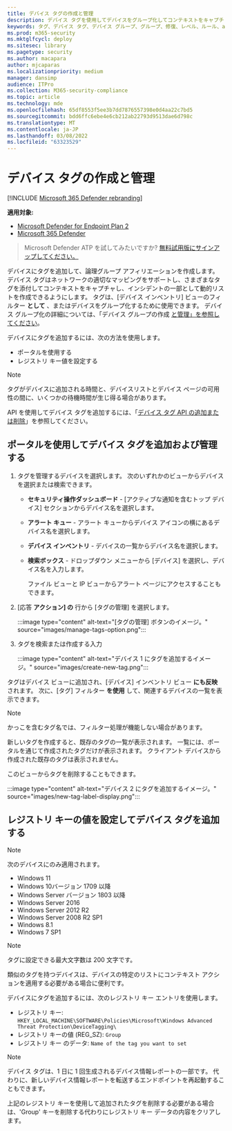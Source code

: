 ```yaml
---
title: デバイス タグの作成と管理
description: デバイス タグを使用してデバイスをグループ化してコンテキストをキャプチャし、インシデントの一部として動的なリスト作成を有効にする
keywords: タグ、デバイス タグ、デバイス グループ、グループ、修復、レベル、ルール、aad グループ、役割、割り当て、ランク
ms.prod: m365-security
ms.mktglfcycl: deploy
ms.sitesec: library
ms.pagetype: security
ms.author: macapara
author: mjcaparas
ms.localizationpriority: medium
manager: dansimp
audience: ITPro
ms.collection: M365-security-compliance
ms.topic: article
ms.technology: mde
ms.openlocfilehash: 65df8553f5ee3b7dd7876557398e0d4aa22c7bd5
ms.sourcegitcommit: bdd6ffc6ebe4e6cb212ab22793d9513dae6d798c
ms.translationtype: MT
ms.contentlocale: ja-JP
ms.lasthandoff: 03/08/2022
ms.locfileid: "63323529"
---
```

# <a name="create-and-manage-device-tags"></a>デバイス タグの作成と管理

[!INCLUDE [Microsoft 365 Defender rebranding](../../includes/microsoft-defender.md)]

**適用対象:**
- [Microsoft Defender for Endpoint Plan 2](https://go.microsoft.com/fwlink/p/?linkid=2154037)
- [Microsoft 365 Defender](https://go.microsoft.com/fwlink/?linkid=2118804)

> Microsoft Defender ATP を試してみたいですか? [無料試用版にサインアップしてください。](https://signup.microsoft.com/create-account/signup?products=7f379fee-c4f9-4278-b0a1-e4c8c2fcdf7e&ru=https://aka.ms/MDEp2OpenTrial?ocid=docs-wdatp-exposedapis-abovefoldlink)

デバイスにタグを追加して、論理グループ アフィリエーションを作成します。 デバイス タグはネットワークの適切なマッピングをサポートし、さまざまなタグを添付してコンテキストをキャプチャし、インシデントの一部として動的リストを作成できるようにします。 タグは、[デバイス インベントリ] ビューのフィルター **として** 、またはデバイスをグループ化するために使用できます。 デバイス グループ化の詳細については、「デバイス グループの作成 [と管理」を参照してください](machine-groups.md)。

デバイスにタグを追加するには、次の方法を使用します。

- ポータルを使用する
- レジストリ キー値を設定する

> [!NOTE]
> タグがデバイスに追加される時間と、デバイスリストとデバイス ページの可用性の間に、いくつかの待機時間が生じ得る場合があります。

API を使用してデバイス タグを追加するには、「[デバイス タグ API の追加または削除](add-or-remove-machine-tags.md)」を参照してください。

## <a name="add-and-manage-device-tags-using-the-portal"></a>ポータルを使用してデバイス タグを追加および管理する

1. タグを管理するデバイスを選択します。 次のいずれかのビューからデバイスを選択または検索できます。

   - **セキュリティ操作ダッシュボード** - [アクティブな通知を含むトップ デバイス] セクションからデバイス名を選択します。
   - **アラート キュー** - アラート キューからデバイス アイコンの横にあるデバイス名を選択します。
   - **デバイス インベントリ** - デバイスの一覧からデバイス名を選択します。
   - **検索ボックス** - ドロップダウン メニューから [デバイス] を選択し、デバイス名を入力します。

     ファイル ビューと IP ビューからアラート ページにアクセスすることもできます。

2. [応答 **アクション] の** 行から [タグの管理] を選択します。

    :::image type="content" alt-text="[タグの管理] ボタンのイメージ。" source="images/manage-tags-option.png":::

3. タグを検索または作成する入力

    :::image type="content" alt-text="デバイス 1 にタグを追加するイメージ。" source="images/create-new-tag.png":::

タグはデバイス ビューに追加され、[デバイス] インベントリ ビュー **にも反映** されます。 次に、[タグ] フィルター **を使用** して、関連するデバイスの一覧を表示できます。

> [!NOTE]
> かっこを含むタグ名では、フィルター処理が機能しない場合があります。
>
> 新しいタグを作成すると、既存のタグの一覧が表示されます。 一覧には、ポータルを通じて作成されたタグだけが表示されます。 クライアント デバイスから作成された既存のタグは表示されません。

このビューからタグを削除することもできます。

:::image type="content" alt-text="デバイス 2 にタグを追加するイメージ。" source="images/new-tag-label-display.png":::

## <a name="add-device-tags-by-setting-a-registry-key-value"></a>レジストリ キーの値を設定してデバイス タグを追加する

> [!NOTE]
> 次のデバイスにのみ適用されます。
>
> - Windows 11
> - Windows 10バージョン 1709 以降
> - Windows Server バージョン 1803 以降
> - Windows Server 2016
> - Windows Server 2012 R2
> - Windows Server 2008 R2 SP1
> - Windows 8.1
> - Windows 7 SP1

> [!NOTE]
> タグに設定できる最大文字数は 200 文字です。

類似のタグを持つデバイスは、デバイスの特定のリストにコンテキスト アクションを適用する必要がある場合に便利です。

デバイスにタグを追加するには、次のレジストリ キー エントリを使用します。

- レジストリ キー: `HKEY_LOCAL_MACHINE\SOFTWARE\Policies\Microsoft\Windows Advanced Threat Protection\DeviceTagging\`
- レジストリ キーの値 (REG_SZ): `Group`
- レジストリ キー のデータ: `Name of the tag you want to set`

> [!NOTE]
> デバイス タグは、1 日に 1 回生成されるデバイス情報レポートの一部です。 代わりに、新しいデバイス情報レポートを転送するエンドポイントを再起動することもできます。
>
> 上記のレジストリ キーを使用して追加されたタグを削除する必要がある場合は、'Group' キーを削除する代わりにレジストリ キー データの内容をクリアします。
